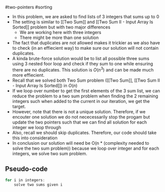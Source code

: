 #two-pointers #sorting 

- In this problem, we are asked to find lists of 3 integers that sums up to 0
- The setting is similar to [[Two Sum]]  and [[Two Sum II - Input Array Is Sorted]] problem but with two major differences
	- We are working here with three integers
	- There might be more than one solution
- The fact that duplicates are not allowed makes it trickier as we also have to check (in an effiecient way) to make sure our solution will not contain duplicates.
- A kinda brute-force solution would be to list all possible three sums using 3 nested foor loop and check if they sum to one while ensuring there are no duplicates. This solution is $O(n^3)$ and can be made much more effiecient.
- Recall that we solved both Two Sum problem ([[Two Sum]], [[Two Sum II - Input Array Is Sorted]]) in $O(n)$
- If we loop over number to get the first elements of the 3 sum list, we can reduce the problem to a two sum problem when finding the 2 remaining integers such when added to the current in our iteration, we get the target.
- However, note that there is not a unique solution. Therefore, if we encouter one solution we do not nececessarily stop the progam but update the two pointers such that we can find all solution for each integer we loop through
- Also, recall we should skip duplicates. Therefore, our code should take this into consideration
- In conclusion our solution will need be O(n * (complexity needed to solve the two sum problem)) because we loop over integer and for each integers, we solve two sum problem.

## Pseudo-code

```c
for i in integers:
	solve two sums given i
```
